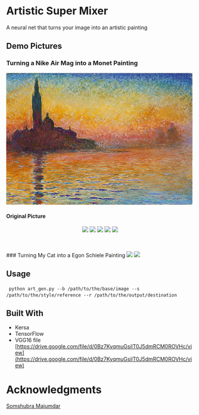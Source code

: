 # Artistic Super Mixer
A neural net that turns your image into an artistic painting


## Demo Pictures
### Turning a Nike Air Mag into a Monet Painting
![alt tag](https://github.com/jimmyadg/AI_artist/blob/master/img.jpg)
#### Original Picture
<p align="center">
<img src="https://github.com/jimmyadg/Art_Gen/blob/master/demo_pictures/original.png">

<img src="https://github.com/jimmyadg/Art_Gen/blob/master/demo_pictures/iteration_1.png" width="366">
<img src="https://github.com/jimmyadg/Art_Gen/blob/master/demo_pictures/iteration_2.png" width="366">
<img src="https://github.com/jimmyadg/Art_Gen/blob/master/demo_pictures/iteration_3.png" width="366">
<img src="https://github.com/jimmyadg/Art_Gen/blob/master/demo_pictures/iteration_4.png" width="366">
</p>

</br>
</br>
### Turning My Cat into a Egon Schiele Painting
<img src="https://github.com/jimmyadg/Art_Gen/blob/master/demo_pictures/test2_ref.jpg" width = "366">
<img src="https://github.com/jimmyadg/Art_Gen/blob/master/demo_pictures/test2.gif" width = "366">

## Usage
<code> python art_gen.py --b /path/to/the/base/image --s /path/to/the/style/reference --r /path/to/the/output/destination </code>
## Built With
- Kersa
- TensorFlow
- VGG16 file [https://drive.google.com/file/d/0Bz7KyqmuGsilT0J5dmRCM0ROVHc/view](https://drive.google.com/file/d/0Bz7KyqmuGsilT0J5dmRCM0ROVHc/view)

# Acknowledgments

[Somshubra Majumdar](https://github.com/titu1994)
